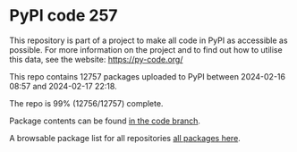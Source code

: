 # PyPI code 257

This repository is part of a project to make all code in PyPI as accessible as possible. For more information 
on the project and to find out how to utilise this data, see the website: https://py-code.org/

This repo contains 12757 packages uploaded to PyPI between 
2024-02-16 08:57 and 2024-02-17 22:18.

The repo is 99% (12756/12757) complete.

Package contents can be found [in the code branch](https://github.com/pypi-data/pypi-mirror-257/tree/code/packages).

A browsable package list for all repositories [all packages here](https://py-code.org/repositories/pypi-mirror-257).


